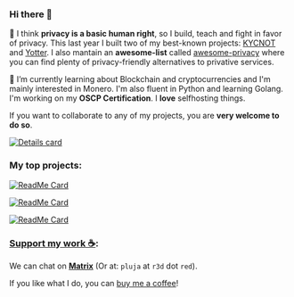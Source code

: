 ### Hi there 👋

🔭 I think **privacy is a basic human right**, so I build, teach and fight in favor of privacy. This last year I built two of my best-known projects: [KYCNOT](https://github.com/pluja/kycnot) and [Yotter](https://github.com/ytorg/yotter). I also mantain an **awesome-list** called [awesome-privacy](https://github.com/pluja/awesome-privacy) where you can find plenty of privacy-friendly alternatives to privative services.

🌱 I’m currently learning about Blockchain and cryptocurrencies and I'm mainly interested in Monero. I'm also fluent in Python and learning Golang. I'm working on my **OSCP Certification**. I **love** selfhosting things.

If you want to collaborate to any of my projects, you are **very welcome to do so**. 

<a href="https://github.com/pluja">
    <img align="center" src="https://github-readme-stats.vercel.app/api?username=pluja&show_icons=true&theme=dark" alt="Details card" />
</a>

### My top projects:

[![ReadMe Card](https://github-readme-stats.vercel.app/api/pin/?username=ytorg&repo=yotter&theme=dark)](https://github.com/ytorg/yotter)

[![ReadMe Card](https://github-readme-stats.vercel.app/api/pin/?username=pluja&repo=kycnot&theme=dark)](https://github.com/pluja/kycnot)

[![ReadMe Card](https://github-readme-stats.vercel.app/api/pin/?username=pluja&repo=awesome-privacy&theme=dark)](https://github.com/pluja/awesome-privacy)

### [Support my work ☕](https://github.com/pluja/pluja/blob/main/SUPPORT.md):

We can chat on [**Matrix**](https://matrix.to/#/@pluja:privacytools.io) (Or at: `pluja` at `r3d` dot `red`).

If you like what I do, you can [buy me a coffee](https://github.com/pluja/pluja/blob/main/SUPPORT.md)!

